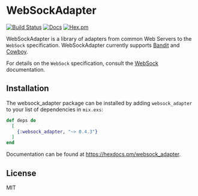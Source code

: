 # WebSockAdapter

[![Build Status](https://github.com/mtrudel/websock_adapter/workflows/Elixir%20CI/badge.svg)](https://github.com/mtrudel/websock_adapter/actions)
[![Docs](https://img.shields.io/badge/api-docs-green.svg?style=flat)](https://hexdocs.pm/websock_adapter)
[![Hex.pm](https://img.shields.io/hexpm/v/websock_adapter.svg?style=flat&color=blue)](https://hex.pm/packages/websock_adapter)


WebSockAdapter is a library of adapters from common Web Servers to the
`WebSock` specification. WebSockAdapter currently supports
[Bandit](https://github.com/mtrudel/bandit/) and
[Cowboy](https://github.com/ninenines/cowboy).

For details on the `WebSock` specification, consult the
[WebSock](https://hexdocs.pm/websock) documentation.

## Installation

The websock_adapter package can be installed by adding `websock_adapter` to your list of dependencies in `mix.exs`:

```elixir
def deps do
  [
    {:websock_adapter, "~> 0.4.3"}
  ]
end
```

Documentation can be found at <https://hexdocs.pm/websock_adapter>.

## License

MIT

